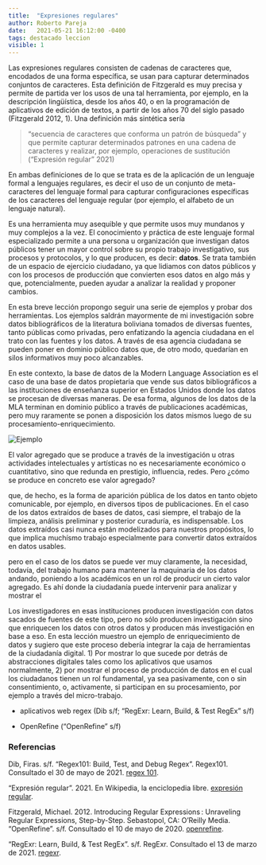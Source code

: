 ```yaml
---
title:  "Expresiones regulares"
author: Roberto Pareja
date:   2021-05-21 16:12:00 -0400
tags: destacado leccion
visible: 1
---
```

Las expresiones regulares consisten de cadenas de caracteres que, encodados de una forma específica, se usan para capturar determinados conjuntos de caracteres. Esta definición de Fitzgerald es muy precisa y permite de partida ver los usos de una tal herramienta, por ejemplo, en la descripción lingüística, desde los años 40, o en la programación de aplicativos de edición de textos, a partir de los años 70 del siglo pasado (Fitzgerald 2012, 1). Una definición más sintética sería 

>“secuencia de caracteres que conforma un patrón de búsqueda” y que permite capturar determinados patrones en una cadena de caracteres y realizar, por ejemplo, operaciones de sustitución (“Expresión regular” 2021)

En ambas definiciones de lo que se trata es de la aplicación de un lenguaje formal a lenguajes regulares, es decir el uso de un conjunto de meta-caracteres del lenguaje formal para capturar configuraciones específicas de los caracteres del lenguaje regular (por ejemplo, el alfabeto de un lenguaje natural). 

Es una herramienta muy asequible y que permite usos muy mundanos y muy complejos a la vez.
El conocimiento y práctica de este lenguaje formal especializado permite a una persona u organización que investigan datos públicos tener un mayor control sobre su propio trabajo investigativo, sus procesos y protocolos, y lo que producen, es decir: **datos**. Se trata también de un espacio de ejercicio ciudadano, ya que lidiamos con datos públicos y con los procesos de producción que convierten esos datos en algo más y que, potencialmente, pueden ayudar a analizar la realidad y proponer cambios. 

En esta breve lección propongo seguir una serie de ejemplos y probar dos herramientas. Los ejemplos saldrán mayormente de mi investigación sobre datos bibliográficos de la literatura boliviana tomados de diversas fuentes, tanto públicas como privadas, pero enfatizando la agencia ciudadana en el trato con las fuentes y los datos. A través de esa agencia ciudadana se pueden poner en dominio público datos que, de otro modo, quedarían en silos informativos muy poco alcanzables. 

En este contexto, la base de datos de la Modern Language Association es el caso de una base de datos propietaria que vende sus datos bibliográficos a las instituciones de enseñanza superior en Estados Unidos donde los datos se procesan de diversas maneras. De esa forma, algunos de los datos de la MLA terminan en dominio público a través de publicaciones académicas, pero muy raramente se ponen a disposición los datos mismos luego de su procesamiento-enriquecimiento. 

![Ejemplo](\assets\Saenz_Datos_Regex.jpg)

El valor agregado que se produce a través de la investigación u otras actividades intelectuales y artísticas no es necesariamente económico o cuantitativo, sino que redunda en prestigio, influencia, redes. Pero ¿cómo se produce en concreto ese valor agregado? 

que, de hecho, es la forma de aparición pública de los datos en tanto objeto comunicable, por ejemplo, en diversos tipos de publicaciones. En el caso de los datos extraídos de bases de datos, casi siempre, el trabajo de la limpieza, análisis preliminar y posterior curaduría, es indispensable. Los datos extraídos casi nunca están modelizados para nuestros propósitos, lo que implica muchísmo trabajo especialmente para convertir datos extraídos en datos usables. 

pero en el caso de los datos se puede ver muy claramente, la necesidad, todavía, del trabajo humano para mantener la maquinaria de los datos andando, poniendo a los académicos en un rol de producir un cierto valor agregado. Es ahí donde la ciudadanía puede intervenir para analizar y mostrar el 

Los investigadores en esas instituciones producen investigación con datos sacados de fuentes de este tipo, pero no sólo producen investigación sino que enriquecen los datos con otros datos y producen más investigación en base a eso. En esta lección muestro un ejemplo de enriquecimiento de datos y sugiero que este proceso debería integrar la caja de herramientas de la ciudadanía digital. 1) Por mostrar lo que sucede por detrás de abstracciones digitales tales como los aplicativos que usamos normalmente, 2) por mostrar el proceso de producción de datos en el cual los ciudadanos tienen un rol fundamental, ya sea pasivamente, con o sin consentimiento, o, activamente, si participan en su procesamiento, por ejemplo a través del micro-trabajo.

- aplicativos web regex
(Dib s/f; “RegExr: Learn, Build, & Test RegEx” s/f)

- OpenRefine
(“OpenRefine” s/f)


### Referencias

Dib, Firas. s/f. “Regex101: Build, Test, and Debug Regex”. Regex101. Consultado el 30 de mayo de 2021. [regex 101](https://regex101.com).

“Expresión regular”. 2021. En Wikipedia, la enciclopedia libre. [expresión regular](https://es.wikipedia.org/w/index.php?title=Expresi%C3%B3n_regular&oldid=134224430).

Fitzgerald, Michael. 2012. Introducing Regular Expressions : Unraveling Regular Expressions, Step-by-Step. Sebastopol, CA: O’Reilly Media.
“OpenRefine”. s/f. Consultado el 10 de mayo de 2020. [openrefine](https://openrefine.org/).

“RegExr: Learn, Build, & Test RegEx”. s/f. RegExr. Consultado el 13 de marzo de 2021. [regexr](https://regexr.com/).